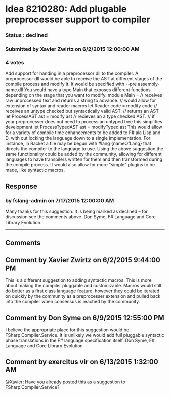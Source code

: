# Idea 8210280: Add plugable preprocesser support to compiler #

### Status : declined

### Submitted by Xavier Zwirtz on 6/2/2015 12:00:00 AM

### 4 votes

Add support for handing in a preprocessor dll to the compiler.
A preprocessor dll would be able to receive the AST at different stages of the compile process and modify it.
It would be specified with --pre assembly-name.dll
You would have a type Main that exposes different functions depending on the stage that you want to modify.
module Main =
// receives raw unprocessed text and returns a string to advance.
// would allow for extension of syntax and reader macros
let Reader code =
modify code
// receives an untype checked but syntactically valid AST.
// returns an AST
let ProcessAST ast =
modify ast
// recieves an a type checked AST.
// if your preprocesser does not need to process an untyped tree this simplifies development
let ProcessTypedAST ast =
modifyTyped ast
This would allow for a variety of compile time enhancements to be added to F# ala Lisp and D, with out locking the language down to a single implementation.
For instance, in Racket a file may be begun with #lang {nameOfLang} that directs the compiler to the language to use. Using the above
suggestion the same functionality could be added by the community, allowing for different languages to have transpilers written for them
and then transformed during the compile process.
It would also allow for more "simple" plugins to be made, like syntactic macros.



## Response 
### by fslang-admin on 7/17/2015 12:00:00 AM

Many thanks for this suggestion. It is being marked as declined – for discussion see the comments above.
Don Syme, F# Language and Core Library Evolution.

------------------------
## Comments


## Comment by Xavier Zwirtz on 6/2/2015 9:44:00 PM
This is a different suggestion to adding syntactic macros. This is more about making the compiler pluggable and customizable. Macros would still do better as a first class language feature, however they could be iterated on quickly by the community as a preprocesser extension and pulled back into the compiler when consensus is reached by the community.


## Comment by Don Syme on 6/9/2015 12:55:00 PM
I believe the appropriate place for this suggestion would be FSharp.Compiler.Service. It is unlikely we would add full pluggable syntactic phase translations in the F# language specification itself.
Don Syme, F# Language and Core Library Evolution


## Comment by exercitus vir on 6/13/2015 1:32:00 AM
@Xavier: Have you already posted this as a suggestion to FSharp.Compiler.Service?


